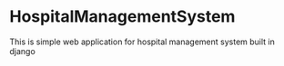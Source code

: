 # HospitalManagementSystem
This is simple web application for hospital management system built in django
